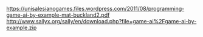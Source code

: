 https://unisalesianogames.files.wordpress.com/2011/08/programming-game-ai-by-example-mat-buckland2.pdf
http://www.sallyx.org/sally/en/download.php?file=game-ai%2Fgame-ai-by-example.zip